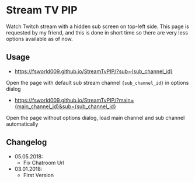 # Stream TV PIP
Watch Twitch stream with a hidden sub screen on top-left side.
This page is requested by my friend, and this is done in short time so there are very less options available as of now.

## Usage
- https://fsworld009.github.io/StreamTvPIP/?sub={sub_channel_id}

Open the page with default sub stream channel `{sub_channel_id}` in options dialog

- https://fsworld009.github.io/StreamTvPIP/?main={main_channel_id}&sub={sub_channel_id}

Open the page without options dialog, load main channel and sub channel automatically

## Changelog
- 05.05.2018:
  - Fix Chatroom Url
- 03.01.2018:
  - First Version